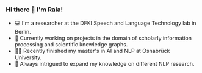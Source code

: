 ### Hi there 👋 I'm Raia! 

- 💻 I'm a researcher at the DFKI Speech and Language Technology lab in Berlin.
- 📑 Currently working on projects in the domain of scholarly information processing and scientific knowledge graphs.
- 👩‍🎓 Recently finished my master's in AI and NLP at Osnabrück University. 
- 🌱 Always intrigued to expand my knowledge on different NLP research.

<!--
**ryabhmd/ryabhmd** is a ✨ _special_ ✨ repository because its `README.md` (this file) appears on your GitHub profile.

Here are some ideas to get you started:

- 🔭 I’m currently working on ...
- 🌱 I’m currently learning ...
- 👯 I’m looking to collaborate on ...
- 🤔 I’m looking for help with ...
- 💬 Ask me about ...
- 📫 How to reach me: ...
- 😄 Pronouns: ...
- ⚡ Fun fact: ...
-->
